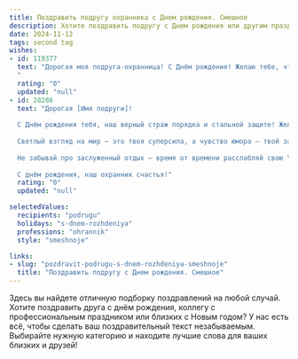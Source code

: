 ```yaml
---
title: Поздравить подругу охранника c Днем рождения. Смешное
description: Хотите поздравить подругу c Днем рождения или другим праздником? Наш ИИ создаст незабываемое поздравление, а вы обязательно выделитесь среди других.  
date: 2024-11-12
tags: second tag
wishes:
- id: 119377
  text: "Дорогая моя подруга-охранница! С Днём рождения! Желаю тебе, чтобы твой день был наполнен не только радостью и весельем, но и  абсолютной безопасностью – от надоедливых родственников, непрошеных гостей и, конечно же, от случайных прохожих с тортиками сомнительного происхождения!  Пусть твой год будет ярким, как сигнальная лампа, и спокойным, как спящий медведь на посту!
  "
  rating: "0"
  updated: "null"
- id: 28286
  text: "Дорогая [Имя подруги]!
  
  С Днём рождения тебя, наш верный страж порядка и стальной защите! Желаю, чтобы твои будни были не только под охраной, но и под сенью веселых моментов. Пусть на твоём пути встречаются только те, кто не видит других выходов, кроме как в двери веселых приключений!
  
  Светлый взгляд на мир — это твоя суперсила, а чувство юмора — твой забор от плохого настроения. Так что охраняй своё счастье с такой же осторожностью, как ты оберегаешь покой других.
  
  Не забывай про заслуженный отдых — время от времени расслабляй свою \"охрану\" и устраивай весёлые побеги на волю. Пусть в жизни будет больше радости и бесконечных шуток!
  
  С днём рождения, наш охранник счастья!"
  rating: "0"
  updated: "null"

selectedValues:
  recipients: "podrugu"
  holidays: "s-dnem-rozhdeniya"
  professions: "ohrannik"
  style: "smeshnoje"

links:
- slug: "pozdravit-podrugu-s-dnem-rozhdeniya-smeshnoje"
  title: "Поздравить подругу c Днем рождения. Смешное"
---
```


Здесь вы найдете отличную подборку поздравлений на любой случай.
Хотите поздравить друга с днём рождения, коллегу с профессиональным праздником или близких с Новым годом? У нас есть всё, чтобы сделать ваш поздравительный текст незабываемым. Выбирайте нужную категорию и находите лучшие слова для ваших близких и друзей!
